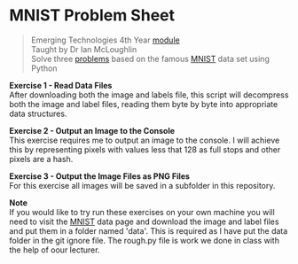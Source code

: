 # MNIST Problem Sheet

> Emerging Technologies 4th Year [module](https://emerging-technologies.github.io/)  
> Taught by Dr Ian McLoughlin  
> Solve three [problems](https://emerging-technologies.github.io/problems/digits.html) based on the famous [MNIST](http://yann.lecun.com/exdb/mnist/) data set using Python

**Exercise 1 - Read Data Files**  
After downloading both the image and labels file, this script will decompress both the image and label files, reading them byte by byte into appropriate data structures.

**Exercise 2 - Output an Image to the Console**  
This exercise requires me to output an image to the console. I will achieve this by representing pixels with values less that 128 as full stops and other pixels are a hash.

**Exercise 3 - Output the Image Files as PNG Files**  
For this exercise all images will be saved in a subfolder in this repository.

**Note**  
If you would like to try run these exercises on your own machine you will need to visit the [MNIST](http://yann.lecun.com/exdb/mnist/) data page and download the image and label files and put them in a folder named 'data'. This is required as I have put the data folder in the git ignore file. The rough.py file is work we done in class with the help of oour lecturer.